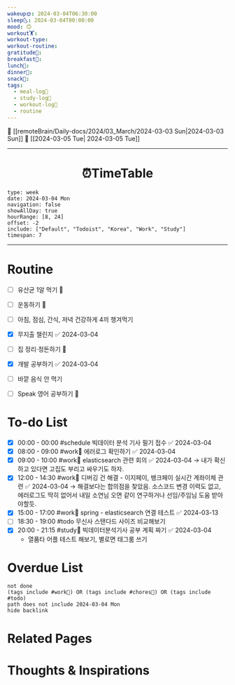```yaml
---
wakeup🌞: 2024-03-04T06:30:00
sleep🌜: 2024-03-04T00:00:00
mood: 🙃
workout🏋️: 
workout-type: 
workout-routine: 
gratitude🙏: 
breakfast🍳: 
lunch🍚: 
dinner🥗: 
snack🍬: 
tags:
  - meal-log📝
  - study-log📓
  - workout-log💪
  - routine
---
```


🔺 [[remoteBrain/Daily-docs/2024/03_March/2024-03-03 Sun|2024-03-03 Sun]]
🔻 [[2024-03-05 Tue| 2024-03-05 Tue]]
___
<h1> <center>⏰TimeTable </center> </h1>

```gEvent
type: week
date: 2024-03-04 Mon
navigation: false
showAllDay: true
hourRange: [8, 24]
offset: -2
include: ["Default", "Todoist", "Korea", "Work", "Study"]
timespan: 7
```

--- 


# Routine 

- [ ] 유산균 1알 먹기 🔼 
- [ ] 운동하기 🔼
- [ ] 아침, 점심, 간식, 저녁 건강하게 4끼 챙겨먹기
- [x] 무지출 챌린지 ✅ 2024-03-04
- [ ] 집 정리·정돈하기 🔼
- [x] 개발 공부하기 ✅ 2024-03-04
- [ ] 바깥 음식 안 먹기 
- [ ] Speak 영어 공부하기 🔼 


# To-do List

- [x] 00:00 - 00:00 #schedule 빅데이터 분석 기사 필기 접수 ✅ 2024-03-04
- [x] 08:00 - 09:00 #work💼 에러로그 확인하기 ✅ 2024-03-04
- [x] 09:00 - 10:00 #work💼 elasticsearch 관련 회의 ✅ 2024-03-04 
      → 내가 확신하고 있다면 고집도 부리고 싸우기도 하자. 
- [x] 12:00 - 14:30 #work💼 디버깅 건 해결 - 이지페이, 뱅크페이 실시간 계좌이체 관련 ✅ 2024-03-04 
      → 해결보다는 합의점을 찾았음. 소스코드 변경 이력도 없고, 에러로그도 딱히 없어서 내일 소연님 오면 같이 연구하거나 선임/주임님 도움 받아야할듯.
- [x] 15:00 - 17:00 #work💼 spring - elasticsearch 연결 테스트 ✅ 2024-03-13
- [ ] 18:30 - 19:00 #todo 무신사 스탠다드 사이즈 비교해보기
- [x] 20:00 - 21:15 #study📓 빅데이터분석기사 공부 계획 짜기 ✅ 2024-03-04
	- 열품타 어플 테스트 해보기, 별로면 태그룸 쓰기 



# Overdue List
```tasks
not done
(tags include #work💼) OR (tags include #chores🧺) OR (tags include #todo)
path does not include 2024-03-04 Mon
hide backlink
```

# Related Pages



# Thoughts & Inspirations


